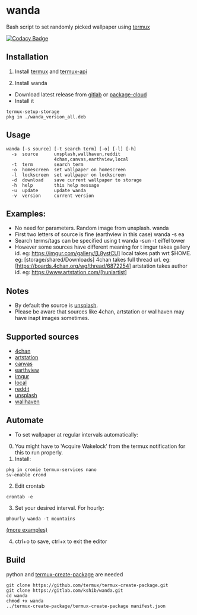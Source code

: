 # wanda
Bash script to set randomly picked wallpaper using [termux](https://github.com/termux/termux-app)

[![Codacy Badge](https://app.codacy.com/project/badge/Grade/7c33b1c42b8d4a3fb80c74c9c8ececb9)](https://www.codacy.com/gl/kshib/wanda/dashboard?utm_source=gitlab.com&amp;utm_medium=referral&amp;utm_content=kshib/wanda&amp;utm_campaign=Badge_Grade)

## Installation

1. Install [termux](https://f-droid.org/en/packages/com.termux) and [termux-api](https://f-droid.org/en/packages/com.termux.api)

2. Install wanda

- Download latest release from [gitlab](https://gitlab.com/kshib/wanda/-/releases) or [package-cloud](https://packagecloud.io/kshib/wanda-main)
- Install it
```
termux-setup-storage
pkg in ./wanda_version_all.deb
```

## Usage
```
wanda [-s source] [-t search term] [-o] [-l] [-h]
  -s  source      unsplash,wallhaven,reddit
                  4chan,canvas,earthview,local
  -t  term        search term
  -o  homescreen  set wallpaper on homescreen
  -l  lockscreen  set wallpaper on lockscreen
  -d  download    save current wallpaper to storage
  -h  help        this help message
  -u  update      update wanda
  -v  version     current version
```

## Examples:
- No need for parameters. Random image from unsplash.
  wanda
- First two letters of source is fine (earthview in this case)
  wanda -s ea
- Search terms/tags can be specified using t
  wanda -sun -t eiffel tower
- However some sources have different meaning for t
  imgur takes gallery id. eg: https://imgur.com/gallery/[L8ystCU]
  local takes path wrt $HOME. eg: [storage/shared/Downloads]
  4chan takes full thread url. eg: [https://boards.4chan.org/wg/thread/6872254]
  artstation takes author id. eg: https://www.artstation.com/[huniartist]

## Notes
- By default the source is [unsplash](https://unsplash.com).
- Please be aware that sources like 4chan, artstation or wallhaven may have inapt images sometimes.

## Supported sources

- [4chan](https://boards.4chan.org)
- [artstation](https://artstation.com)
- [canvas](https://github.com/adi1090x/canvas)
- [earthview](https://earthview.withgoogle.com)
- [imgur](https://imgur.com)
- [local](https://wiki.termux.com/wiki/Termux-setup-storage)
- [reddit](https://reddit.com)
- [unsplash](https://unsplash.com)
- [wallhaven](https://wallhaven.cc)

## Automate

* To set wallpaper at regular intervals automatically:

0. You might have to 'Acquire Wakelock' from the termux notification for this to run properly.
1. Install:
```
pkg in cronie termux-services nano
sv-enable crond
```
2. Edit crontab
```
crontab -e
```
3. Set your desired interval. For hourly:
```
@hourly wanda -t mountains
```
[(more examples)](https://crontab.guru/examples.html)

4. ctrl+o to save, ctrl+x to exit the editor


## Build
python and [termux-create-package](https://github.com/termux/termux-create-package) are needed
```
git clone https://github.com/termux/termux-create-package.git
git clone https://gitlab.com/kshib/wanda.git
cd wanda
chmod +x wanda
../termux-create-package/termux-create-package manifest.json
```
